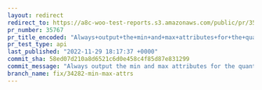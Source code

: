 ```yaml
---
layout: redirect
redirect_to: https://a8c-woo-test-reports.s3.amazonaws.com/public/pr/35767/api/index.html
pr_number: 35767
pr_title_encoded: "Always+output+the+min+and+max+attributes+for+the+quantity+selector."
pr_test_type: api
last_published: "2022-11-29 18:17:37 +0000"
commit_sha: 58ed07d210a8d6521c6d0e458c4f85d87e831299
commit_message: "Always output the min and max attributes for the quantity selector."
branch_name: fix/34282-min-max-attrs
---
```

